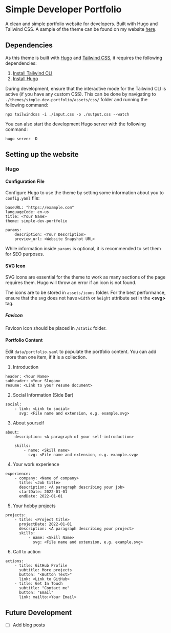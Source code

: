 # Simple Developer Portfolio

A clean and simple portfolio website for developers. Built with Hugo and Tailwind CSS. A sample of the theme can be found on my website [here](https://xinweilau.com/).

## Dependencies

As this theme is built with [Hugo](https://gohugo.io/) and [Tailwind CSS](https://tailwindcss.com/), it requires the following dependencies:

1. [Install Tailwind CLI](https://tailwindcss.com/docs/installation)
2. [Install Hugo](https://gohugo.io/getting-started/installing/)

During development, ensure that the interactive mode for the Tailwind CLI is active (if you have any custom CSS). This can be done by navigating to `./themes/simple-dev-portfolio/assets/css/` folder and running the following command:

```
npx tailwindcss -i ./input.css -o ./output.css --watch
```

You can also start the development Hugo server with the following command:

```
hugo server -D
```

## Setting up the website

### Hugo

#### Configuration File

Configure Hugo to use the theme by setting some information about you to `config.yaml` file:

```
baseURL: "https://example.com"
languageCode: en-us
title: <Your Name>
theme: simple-dev-portfolio

params:
    description: <Your Description>
    preview_url: <Website Snapshot URL>
```

While information inside `params` is optional, it is recommended to set them for SEO purposes.

#### SVG Icon

SVG icons are essential for the theme to work as many sections of the page requires them. Hugo will throw an error if an icon is not found.

The icons are to be stored in `assets/icons` folder. For the best performance, ensure that the svg does not have `width` or `height` attribute set in the **<svg\>** tag.

##### Favicon

Favicon icon should be placed in `/static` folder.

#### Portfolio Content

Edit `data/portfolio.yaml` to populate the portfolio content. You can add more than one item, if it is a collection.

1. Introduction

```
header: <Your Name>
subheader: <Your Slogan>
resume: <Link to your resume document>
```

2. Social Information (Side Bar)

```
social:
    - link: <Link to social>
      svg: <File name and extension, e.g. example.svg>
```

3. About yourself

```
about:
    description: <A paragraph of your self-introduction>

    skills:
        - name: <Skill name>
          svg: <File name and extension, e.g. example.svg>

```

4. Your work experience

```
experience:
    - company: <Name of company>
      title: <Job title>
      description: <A paragraph describing your job>
      startDate: 2022-01-01
      endDate: 2022-01-01
```

5. Your hobby projects

```
projects:
    - title: <Project title>
      projectDate: 2022-01-01
      description: <A paragraph describing your project>
      skills:
          - name: <Skill Name>
            svg: <File name and extension, e.g. example.svg>
```

6. Call to action

```
actions:
    - title: GitHub Profile
      subtitle: More projects
      button: "<Button Text>"
      link: <Link to GitHub>
    - title: Get In Touch
      subtitle: "Contact me"
      button: "Email"
      link: mailto:<Your Email>
```

## Future Development

-   [ ] Add blog posts
